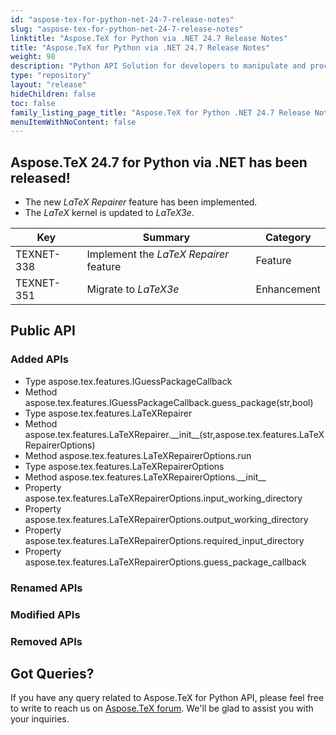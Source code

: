 ```yaml
---
id: "aspose-tex-for-python-net-24-7-release-notes"
slug: "aspose-tex-for-python-net-24-7-release-notes"
linktitle: "Aspose.TeX for Python via .NET 24.7 Release Notes"
title: "Aspose.TeX for Python via .NET 24.7 Release Notes"
weight: 98
description: "Python API Solution for developers to manipulate and process TeX and LaTeX files. Release Notes of Aspose.TeX API solution for Python | Release 2024.07"
type: "repository"
layout: "release"
hideChildren: false
toc: false
family_listing_page_title: "Aspose.TeX for Python .NET 24.7 Release Notes"
menuItemWithNoContent: false
---
```


## Aspose.TeX 24.7 for Python via .NET has been released!

 * The new *LaTeX Repairer* feature has been implemented.
 * The *LaTeX* kernel is updated to *LaTeX3e*.

| Key | Summary | Category |
|---|---|---|
| TEXNET-338 | Implement the *LaTeX Repairer* feature | Feature |
| TEXNET-351 | Migrate to *LaTeX3e* | Enhancement |

## Public API

### Added APIs

 * Type aspose.tex.features.IGuessPackageCallback
 * Method aspose.tex.features.IGuessPackageCallback.guess_package(str,bool)
 * Type aspose.tex.features.LaTeXRepairer
 * Method aspose.tex.features.LaTeXRepairer.\_\_init\_\_(str,aspose.tex.features.LaTeXRepairerOptions)
 * Method aspose.tex.features.LaTeXRepairerOptions.run
 * Type aspose.tex.features.LaTeXRepairerOptions
 * Method aspose.tex.features.LaTeXRepairerOptions.\_\_init\_\_
 * Property aspose.tex.features.LaTeXRepairerOptions.input_working_directory
 * Property aspose.tex.features.LaTeXRepairerOptions.output_working_directory
 * Property aspose.tex.features.LaTeXRepairerOptions.required_input_directory
 * Property aspose.tex.features.LaTeXRepairerOptions.guess_package_callback

### Renamed APIs

### Modified APIs

### Removed APIs

## Got Queries?
If you have any query related to Aspose.TeX for Python API, please feel free to write to reach us on [Aspose.TeX forum](https://forum.aspose.com/c/tex/). We'll be glad to assist you with your inquiries.
